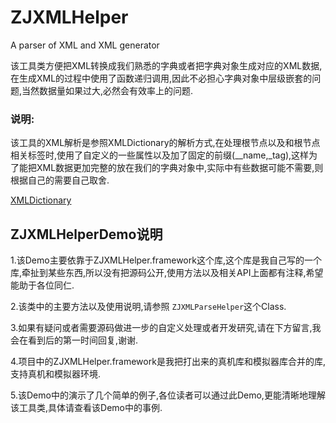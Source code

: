 # ZJXMLHelper
A parser of XML and XML generator

该工具类方便把XML转换成我们熟悉的字典或者把字典对象生成对应的XML数据,在生成XML的过程中使用了函数递归调用,因此不必担心字典对象中层级嵌套的问题,当然数据量如果过大,必然会有效率上的问题.




### 说明:
该工具的XML解析是参照XMLDictionary的解析方式,在处理根节点以及和根节点相关标签时,使用了自定义的一些属性以及加了固定的前缀(__name,_tag),这样为了能把XML数据更加完整的放在我们的字典对象中,实际中有些数据可能不需要,则根据自己的需要自己取舍.

[XMLDictionary](https://github.com/nicklockwood/XMLDictionary)

## ZJXMLHelperDemo说明
1.该Demo主要依靠于ZJXMLHelper.framework这个库,这个库是我自己写的一个库,牵扯到某些东西,所以没有把源码公开,使用方法以及相关API上面都有注释,希望能助于各位同仁.

2.该类中的主要方法以及使用说明,请参照
`ZJXMLParseHelper`这个Class.

3.如果有疑问或者需要源码做进一步的自定义处理或者开发研究,请在下方留言,我会在看到后的第一时间回复,谢谢.

4.项目中的ZJXMLHelper.framework是我把打出来的真机库和模拟器库合并的库,支持真机和模拟器环境.

5.该Demo中的演示了几个简单的例子,各位读者可以通过此Demo,更能清晰地理解该工具类,具体请查看该Demo中的事例.

 